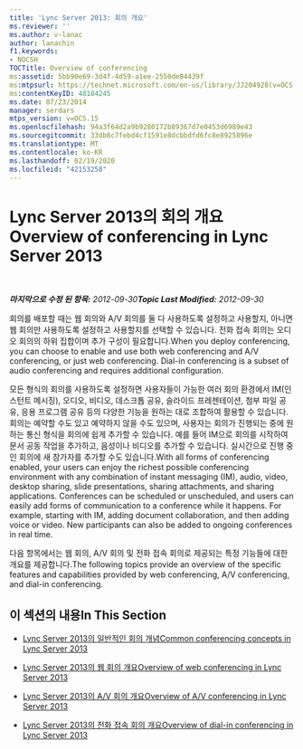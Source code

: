 ```yaml
---
title: 'Lync Server 2013: 회의 개요'
ms.reviewer: ''
ms.author: v-lanac
author: lanachin
f1.keywords:
- NOCSH
TOCTitle: Overview of conferencing
ms:assetid: 5bb90e69-3d4f-4d59-a1ee-2550de84439f
ms:mtpsurl: https://technet.microsoft.com/en-us/library/JJ204928(v=OCS.15)
ms:contentKeyID: 48184245
ms.date: 07/23/2014
manager: serdars
mtps_version: v=OCS.15
ms.openlocfilehash: 94a3f64d2a9b9280172b89367d7e0453d6989e43
ms.sourcegitcommit: 33db8c7febd4cf1591e8dcbbdfd6fc8e8925896e
ms.translationtype: MT
ms.contentlocale: ko-KR
ms.lasthandoff: 02/19/2020
ms.locfileid: "42153258"
---
```

<div data-xmlns="http://www.w3.org/1999/xhtml">

<div class="topic" data-xmlns="http://www.w3.org/1999/xhtml" data-msxsl="urn:schemas-microsoft-com:xslt" data-cs="http://msdn.microsoft.com/">

<div data-asp="https://msdn2.microsoft.com/asp">

# <a name="overview-of-conferencing-in-lync-server-2013"></a><span data-ttu-id="91634-102">Lync Server 2013의 회의 개요</span><span class="sxs-lookup"><span data-stu-id="91634-102">Overview of conferencing in Lync Server 2013</span></span>

</div>

<div id="mainSection">

<div id="mainBody">

<span> </span>

<span data-ttu-id="91634-103">_**마지막으로 수정 된 항목:** 2012-09-30_</span><span class="sxs-lookup"><span data-stu-id="91634-103">_**Topic Last Modified:** 2012-09-30_</span></span>

<span data-ttu-id="91634-p101">회의를 배포할 때는 웹 회의와 A/V 회의를 둘 다 사용하도록 설정하고 사용할지, 아니면 웹 회의만 사용하도록 설정하고 사용할지를 선택할 수 있습니다. 전화 접속 회의는 오디오 회의의 하위 집합이며 추가 구성이 필요합니다.</span><span class="sxs-lookup"><span data-stu-id="91634-p101">When you deploy conferencing, you can choose to enable and use both web conferencing and A/V conferencing, or just web conferencing. Dial-in conferencing is a subset of audio conferencing and requires additional configuration.</span></span>

<span data-ttu-id="91634-p102">모든 형식의 회의를 사용하도록 설정하면 사용자들이 가능한 여러 회의 환경에서 IM(인스턴트 메시징), 오디오, 비디오, 데스크톱 공유, 슬라이드 프레젠테이션, 첨부 파일 공유, 응용 프로그램 공유 등의 다양한 기능을 원하는 대로 조합하여 활용할 수 있습니다. 회의는 예약할 수도 있고 예약하지 않을 수도 있으며, 사용자는 회의가 진행되는 중에 원하는 통신 형식을 회의에 쉽게 추가할 수 있습니다. 예를 들어 IM으로 회의를 시작하여 문서 공동 작업을 추가하고, 음성이나 비디오를 추가할 수 있습니다. 실시간으로 진행 중인 회의에 새 참가자를 추가할 수도 있습니다.</span><span class="sxs-lookup"><span data-stu-id="91634-p102">With all forms of conferencing enabled, your users can enjoy the richest possible conferencing environment with any combination of instant messaging (IM), audio, video, desktop sharing, slide presentations, sharing attachments, and sharing applications. Conferences can be scheduled or unscheduled, and users can easily add forms of communication to a conference while it happens. For example, starting with IM, adding document collaboration, and then adding voice or video. New participants can also be added to ongoing conferences in real time.</span></span>

<span data-ttu-id="91634-110">다음 항목에서는 웹 회의, A/V 회의 및 전화 접속 회의로 제공되는 특정 기능들에 대한 개요를 제공합니다.</span><span class="sxs-lookup"><span data-stu-id="91634-110">The following topics provide an overview of the specific features and capabilities provided by web conferencing, A/V conferencing, and dial-in conferencing.</span></span>

<div>

## <a name="in-this-section"></a><span data-ttu-id="91634-111">이 섹션의 내용</span><span class="sxs-lookup"><span data-stu-id="91634-111">In This Section</span></span>

  - [<span data-ttu-id="91634-112">Lync Server 2013의 일반적인 회의 개념</span><span class="sxs-lookup"><span data-stu-id="91634-112">Common conferencing concepts in Lync Server 2013</span></span>](lync-server-2013-common-conferencing-concepts.md)

  - [<span data-ttu-id="91634-113">Lync Server 2013의 웹 회의 개요</span><span class="sxs-lookup"><span data-stu-id="91634-113">Overview of web conferencing in Lync Server 2013</span></span>](lync-server-2013-web-conferencing-overview.md)

  - [<span data-ttu-id="91634-114">Lync Server 2013의 A/V 회의 개요</span><span class="sxs-lookup"><span data-stu-id="91634-114">Overview of A/V conferencing in Lync Server 2013</span></span>](lync-server-2013-a-v-conferencing-overview.md)

  - [<span data-ttu-id="91634-115">Lync Server 2013의 전화 접속 회의 개요</span><span class="sxs-lookup"><span data-stu-id="91634-115">Overview of dial-in conferencing in Lync Server 2013</span></span>](lync-server-2013-dial-in-conferencing-overview.md)

</div>

</div>

<span> </span>

</div>

</div>

</div>

